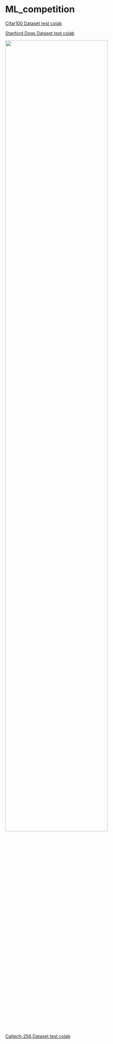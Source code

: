 # ML_competition
[Cifar100 Dataset test colab](https://colab.research.google.com/drive/1H_T7KlifGg3xKmCodKUn5fEx91hvAd2n#scrollTo=F8_r299WUusE)

[Stanford Dogs Dataset test colab](https://colab.research.google.com/drive/1cYlUeASBOqrs-Nc4LoYkWjiQkRWb3D_g)

<img width="80%" src="https://github.com/Dirtfy/ML_competition/assets/96651474/5e08f89c-2bc9-4d4c-a841-b74c3bd64eb9"/>

[Caltech-256 Dataset test colab](https://colab.research.google.com/drive/1eF6UbbRtwuzep38LjfRsFPJO73sHvys0?usp=sharing)
